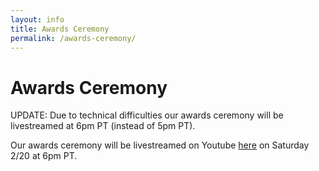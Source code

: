 ```yaml
---
layout: info
title: Awards Ceremony
permalink: /awards-ceremony/
---
```


# Awards Ceremony

UPDATE: Due to technical difficulties our awards ceremony will be livestreamed at 6pm PT (instead of 5pm PT).

Our awards ceremony will be livestreamed on Youtube [here](https://youtu.be/gxqpG2aL6c0) on Saturday 2/20 at 6pm PT. 


